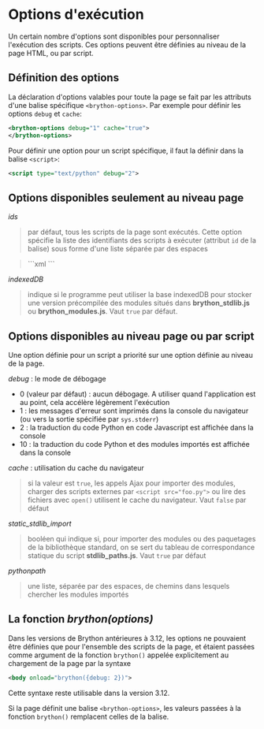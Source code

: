 Options d'exécution
===================

Un certain nombre d'options sont disponibles pour personnaliser l'exécution
des scripts. Ces options peuvent être définies au niveau de la page HTML, ou
par script.

Définition des options
----------------------

La déclaration d'options valables pour toute la page se fait par les attributs
d'une balise spécifique `<brython-options>`. Par exemple pour définir
les options `debug` et `cache`:

```xml
<brython-options debug="1" cache="true">
</brython-options>
```

Pour définir une option pour un script spécifique, il faut la définir dans la
balise `<script>`:

```xml
<script type="text/python" debug="2">
```

Options disponibles seulement au niveau page
--------------------------------------------

*ids*

> par défaut, tous les scripts de la page sont exécutés. Cette option
> spécifie la liste des identifiants des scripts à exécuter (attribut `id` de la
> balise) sous forme d'une liste séparée par des espaces

<blockquote>
```xml
<brython-options ids="scriptA scriptB"></brython-options>
```
</blockquote>

*indexedDB*

> indique si le programme peut utiliser la base indexedDB pour
> stocker une version précompilée des modules situés dans __brython_stdlib.js__
> ou __brython_modules.js__. Vaut `true` par défaut.

Options disponibles au niveau page ou par script
------------------------------------------------

Une option définie pour un script a priorité sur une option définie au niveau
de la page.

*debug* : le mode de débogage

- 0 (valeur par défaut) : aucun débogage. A utiliser quand l'application est
  au point, cela accélère légèrement l'exécution
- 1 : les messages d'erreur sont imprimés dans la console du navigateur (ou
  vers la sortie spécifiée par `sys.stderr`)
- 2 : la traduction du code Python en code Javascript est affichée dans la
  console
- 10 : la traduction du code Python et des modules importés est affichée dans
  la console

*cache* : utilisation du cache du navigateur

> si la valeur est `true`, les appels Ajax pour importer des
> modules, charger des scripts externes par `<script src="foo.py">` ou lire
> des fichiers avec `open()` utilisent le cache du navigateur. Vaut `false`
> par défaut

*static\_stdlib\_import*

> booléen qui indique si, pour importer des modules
> ou des paquetages de la bibliothèque standard, on se sert du tableau de
> correspondance statique du script __stdlib\_paths.js__. Vaut `true` par
> défaut

*pythonpath*

> une liste, séparée par des espaces, de chemins dans lesquels chercher les
> modules importés

La fonction <i>brython(options)</i>
-----------------------------------

Dans les versions de Brython antérieures à 3.12, les options ne pouvaient
être définies que pour l'ensemble des scripts de la page, et étaient passées
comme argument de la fonction `brython()` appelée explicitement au
chargement de la page par la syntaxe

```xml
<body onload="brython({debug: 2})">
```

Cette syntaxe reste utilisable dans la version 3.12.

Si la page définit une balise `<brython-options>`, les valeurs passées à la
fonction `brython()` remplacent celles de la balise.